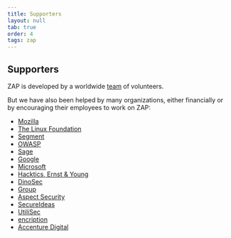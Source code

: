 ```yaml
---
title: Supporters
layout: null
tab: true
order: 4
tags: zap
---
```


## Supporters

ZAP is developed by a worldwide [team](https://github.com/zaproxy/zap-core-help/wiki/HelpCredits) of volunteers.

But we have also been helped by many organizations, either financially or by encouraging their employees to work on ZAP:

* [Mozilla](http://www.mozilla.org)
* [The Linux Foundation](http://www.linuxfoundation.org/)
* [Segment](https://segment.com/)
* [OWASP](http://www.owasp.org)
* [Sage](http://www.sage.co.uk)
* [Google](http://www.google.com)
* [Microsoft](http://www.microsoft.com)
* [Hacktics, Ernst & Young](http://www.hacktics.com/)
* [DinoSec](http://www.dinosec.com/)
* [Group](http://www.denimgroup.com)
* [Aspect Security](http://www.aspectsecurity.com/)
* [SecureIdeas](http://secureideas.net)
* [UtiliSec](http://utilisec.com)
* [encription](http://www.encription.co.uk/)
* [Accenture Digital](https://www.accenture.com/us-en/digital-index.aspx)
